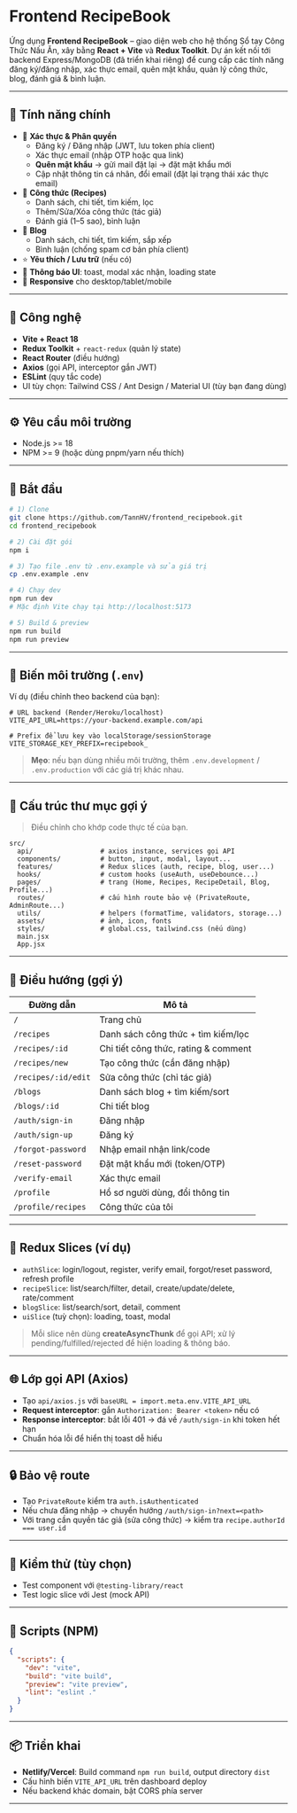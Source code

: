 # Frontend RecipeBook

Ứng dụng **Frontend RecipeBook** – giao diện web cho hệ thống Sổ tay Công Thức Nấu Ăn, xây bằng **React + Vite** và **Redux Toolkit**. Dự án kết nối tới backend Express/MongoDB (đã triển khai riêng) để cung cấp các tính năng đăng ký/đăng nhập, xác thực email, quên mật khẩu, quản lý công thức, blog, đánh giá & bình luận.


---

## 🎯 Tính năng chính

- 🔐 **Xác thực & Phân quyền**
  - Đăng ký / Đăng nhập (JWT, lưu token phía client)
  - Xác thực email (nhập OTP hoặc qua link)
  - **Quên mật khẩu** → gửi mail đặt lại → đặt mật khẩu mới
  - Cập nhật thông tin cá nhân, đổi email (đặt lại trạng thái xác thực email)
- 📖 **Công thức (Recipes)**
  - Danh sách, chi tiết, tìm kiếm, lọc
  - Thêm/Sửa/Xóa công thức (tác giả)
  - Đánh giá (1–5 sao), bình luận
- 📰 **Blog**
  - Danh sách, chi tiết, tìm kiếm, sắp xếp
  - Bình luận (chống spam cơ bản phía client)
- ⭐ **Yêu thích / Lưu trữ** (nếu có)
- 💬 **Thông báo UI**: toast, modal xác nhận, loading state
- 📱 **Responsive** cho desktop/tablet/mobile

---

## 🧱 Công nghệ

- **Vite + React 18**
- **Redux Toolkit** + `react-redux` (quản lý state)
- **React Router** (điều hướng)
- **Axios** (gọi API, interceptor gắn JWT)
- **ESLint** (quy tắc code)
- UI tùy chọn: Tailwind CSS / Ant Design / Material UI (tùy bạn đang dùng)

---

## ⚙️ Yêu cầu môi trường

- Node.js >= 18
- NPM >= 9 (hoặc dùng pnpm/yarn nếu thích)

---

## 🚀 Bắt đầu

```bash
# 1) Clone
git clone https://github.com/TannHV/frontend_recipebook.git
cd frontend_recipebook

# 2) Cài đặt gói
npm i

# 3) Tạo file .env từ .env.example và sửa giá trị
cp .env.example .env

# 4) Chạy dev
npm run dev
# Mặc định Vite chạy tại http://localhost:5173

# 5) Build & preview
npm run build
npm run preview
```

---

## 🔑 Biến môi trường (`.env`)

Ví dụ (điều chỉnh theo backend của bạn):

```
# URL backend (Render/Heroku/localhost)
VITE_API_URL=https://your-backend.example.com/api

# Prefix để lưu key vào localStorage/sessionStorage
VITE_STORAGE_KEY_PREFIX=recipebook_
```

> **Mẹo**: nếu bạn dùng nhiều môi trường, thêm `.env.development` / `.env.production` với các giá trị khác nhau.

---

## 📁 Cấu trúc thư mục gợi ý

> Điều chỉnh cho khớp code thực tế của bạn.

```
src/
  api/                 # axios instance, services gọi API
  components/          # button, input, modal, layout...
  features/            # Redux slices (auth, recipe, blog, user...)
  hooks/               # custom hooks (useAuth, useDebounce...)
  pages/               # trang (Home, Recipes, RecipeDetail, Blog, Profile...)
  routes/              # cấu hình route bảo vệ (PrivateRoute, AdminRoute...)
  utils/               # helpers (formatTime, validators, storage...)
  assets/              # ảnh, icon, fonts
  styles/              # global.css, tailwind.css (nếu dùng)
  main.jsx
  App.jsx
```

---

## 🧭 Điều hướng (gợi ý)

| Đường dẫn | Mô tả |
|---|---|
| `/` | Trang chủ |
| `/recipes` | Danh sách công thức + tìm kiếm/lọc |
| `/recipes/:id` | Chi tiết công thức, rating & comment |
| `/recipes/new` | Tạo công thức (cần đăng nhập) |
| `/recipes/:id/edit` | Sửa công thức (chỉ tác giả) |
| `/blogs` | Danh sách blog + tìm kiếm/sort |
| `/blogs/:id` | Chi tiết blog |
| `/auth/sign-in` | Đăng nhập |
| `/auth/sign-up` | Đăng ký |
| `/forgot-password` | Nhập email nhận link/code |
| `/reset-password` | Đặt mật khẩu mới (token/OTP) |
| `/verify-email` | Xác thực email |
| `/profile` | Hồ sơ người dùng, đổi thông tin |
| `/profile/recipes` | Công thức của tôi |

---

## 🧩 Redux Slices (ví dụ)

- `authSlice`: login/logout, register, verify email, forgot/reset password, refresh profile
- `recipeSlice`: list/search/filter, detail, create/update/delete, rate/comment
- `blogSlice`: list/search/sort, detail, comment
- `uiSlice` (tuỳ chọn): loading, toast, modal

> Mỗi slice nên dùng **createAsyncThunk** để gọi API; xử lý pending/fulfilled/rejected để hiện loading & thông báo.

---

## 🌐 Lớp gọi API (Axios)

- Tạo `api/axios.js` với `baseURL = import.meta.env.VITE_API_URL`
- **Request interceptor**: gắn `Authorization: Bearer <token>` nếu có
- **Response interceptor**: bắt lỗi 401 → đá về `/auth/sign-in` khi token hết hạn
- Chuẩn hóa lỗi để hiển thị toast dễ hiểu

---

## 🔒 Bảo vệ route

- Tạo `PrivateRoute` kiểm tra `auth.isAuthenticated`
- Nếu chưa đăng nhập → chuyển hướng `/auth/sign-in?next=<path>`
- Với trang cần quyền tác giả (sửa công thức) → kiểm tra `recipe.authorId === user.id`

---

## 🧪 Kiểm thử (tùy chọn)

- Test component với `@testing-library/react`
- Test logic slice với Jest (mock API)

---

## 🧹 Scripts (NPM)

```json
{
  "scripts": {
    "dev": "vite",
    "build": "vite build",
    "preview": "vite preview",
    "lint": "eslint ."
  }
}
```

---

## 📦 Triển khai

- **Netlify/Vercel**: Build command `npm run build`, output directory `dist`
- Cấu hình biến `VITE_API_URL` trên dashboard deploy
- Nếu backend khác domain, bật CORS phía server

---


